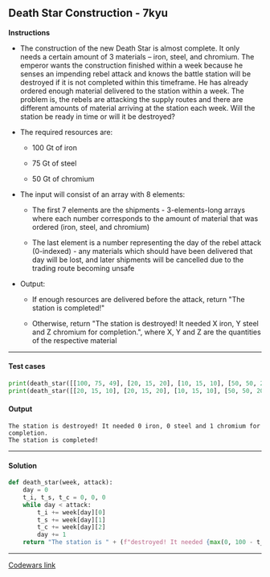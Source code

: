 ## Death Star Construction - 7kyu

**Instructions**

- The construction of the new Death Star is almost complete. It only needs a certain amount of 3 materials – iron, steel, and chromium. The emperor wants the construction finished within a week because he senses an impending rebel attack and knows the battle station will be destroyed if it is not completed within this timeframe. He has already ordered enough material delivered to the station within a week. The problem is, the rebels are attacking the supply routes and there are different amounts of material arriving at the station each week. Will the station be ready in time or will it be destroyed?

- The required resources are:

    - 100 Gt of iron
    
    - 75 Gt of steel
    
    - 50 Gt of chromium

- The input will consist of an array with 8 elements:

    - The first 7 elements are the shipments - 3-elements-long arrays where each number corresponds to the amount of material that was ordered (iron, steel, and chromium)
    
    - The last element is a number representing the day of the rebel attack (0-indexed) - any materials which should have been delivered that day will be lost, and later shipments will be cancelled due to the trading route becoming unsafe

- Output:

    - If enough resources are delivered before the attack, return "The station is completed!"

    - Otherwise, return "The station is destroyed! It needed X iron, Y steel and Z chromium for completion.", where X, Y and Z are the quantities of the respective material

---

#### Test cases

```python
print(death_star([[100, 75, 49], [20, 15, 20], [10, 15, 10], [50, 50, 20], [20, 15, 10], [20, 15, 10], [20, 15, 10]], 1))
print(death_star([[20, 15, 10], [20, 15, 20], [10, 15, 10], [50, 50, 20], [20, 15, 10], [20, 15, 10], [20, 15, 10]], 5))
```

#### Output 
```
The station is destroyed! It needed 0 iron, 0 steel and 1 chromium for completion.
The station is completed!
```

---

#### Solution

```python
def death_star(week, attack): 
    day = 0
    t_i, t_s, t_c = 0, 0, 0
    while day < attack: 
        t_i += week[day][0]
        t_s += week[day][1]
        t_c += week[day][2]
        day += 1
    return "The station is " + (f"destroyed! It needed {max(0, 100 - t_i)} iron, {max(0, 75 - t_s)} steel and {max(0, 50 - t_c)} chromium for completion.", "completed!")[all([t_i >= 100, t_s >= 75, t_c >= 50])] 
```

---


[Codewars link](https://www.codewars.com/kata/5a996f3d5084d73a7100040c)
